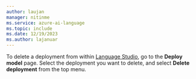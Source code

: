 ```yaml
---
author: laujan
manager: nitinme
ms.service: azure-ai-language
ms.topic: include
ms.date: 12/19/2023
ms.author: lajanuar
---
```


To delete a deployment from within [Language Studio](https://aka.ms/laguageStudio), go to the **Deploy model** page. Select the deployment you want to delete, and select **Delete deployment** from the top menu. 
